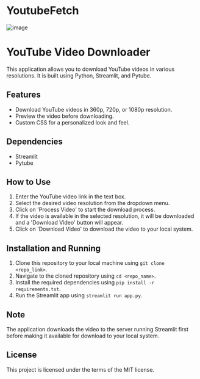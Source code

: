 # YoutubeFetch
![image](https://github.com/AyeshaIrshad1337/YoutubeFetch/assets/104616632/6b7ad59b-f93d-40ea-97c9-6e915162923f)

# YouTube Video Downloader

This application allows you to download YouTube videos in various resolutions. It is built using Python, Streamlit, and Pytube.

## Features
- Download YouTube videos in 360p, 720p, or 1080p resolution.
- Preview the video before downloading.
- Custom CSS for a personalized look and feel.

## Dependencies
- Streamlit
- Pytube

## How to Use
1. Enter the YouTube video link in the text box.
2. Select the desired video resolution from the dropdown menu.
3. Click on 'Process Video' to start the download process.
4. If the video is available in the selected resolution, it will be downloaded and a 'Download Video' button will appear.
5. Click on 'Download Video' to download the video to your local system.

## Installation and Running
1. Clone this repository to your local machine using `git clone <repo_link>`.
2. Navigate to the cloned repository using `cd <repo_name>`.
3. Install the required dependencies using `pip install -r requirements.txt`.
4. Run the Streamlit app using `streamlit run app.py`.

## Note
The application downloads the video to the server running Streamlit first before making it available for download to your local system.

## License
This project is licensed under the terms of the MIT license.
